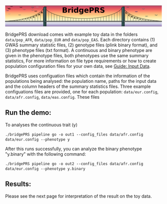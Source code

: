 ![Screenshot](img/slim/quikstart_logo2.png)

BridgePRS download comes with example toy data in the folders
`data/pop_AFR`, `data/pop_EUR` and `data/pop_EAS`. Each directory
contains (1) GWAS summary statistic files, (2) genotype files (plink binary
format), and (3) phenotype files (txt format). A continuous and
binary phenotype are given in the phenotype files, both phenotypes use
the same summary statistics, For more information on file type
requirements or how to create population configuration files for your
own data, see [Guide: Input Data](guide_input.md).

BridgePRS uses configuation files which contain the information of the
populations being analysed: the population name, paths for the input
data and the column headers of the summary statistics files. Three
example configuations files are provided, one for each population:
`data/eur.config`, `data/afr.config`, `data/eas.config`. These files


## Run the demo: 

To analyses the continuous trait (y)
```
./bridgePRS pipeline go -o out1 --config_files data/afr.config data/eur.config --phenotype y 
```

After this runs successfully, you can analyze the binary phenotype "y.binary" with the following command: 

```
./bridgePRS pipeline go -o out2 --config_files data/afr.config data/eur.config --phenotype y.binary
```

## Results:

Please see the next page for interpretation of the result on the toy data. 





